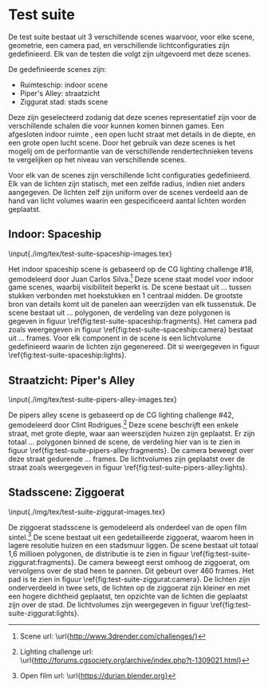 # Test suite

De test suite bestaat uit 3 verschillende scenes waarvoor, voor elke scene, 
geometrie, een camera pad, en verschillende lichtconfiguraties zijn 
gedefinieerd. Elk van de testen die volgt zijn uitgevoerd met deze scenes. 

De gedefinieerde scenes zijn:

* Ruimteschip: indoor scene
* Piper's Alley: straatzicht
* Ziggurat stad: stads scene

Deze zijn geselecteerd zodanig dat deze scenes representatief zijn voor de 
verschillende schalen die voor kunnen komen binnen games. Een afgesloten indoor
ruimte , een open lucht straat met details in de diepte, en een grote open lucht
scene. Door het gebruik van deze scenes is het mogelij om de performantie van de
verschillende rendertechnieken tevens te vergelijken op het niveau van verschillende
scenes.

Voor elk van de scenes zijn verschillende licht configuraties gedefinieerd. Elk
van de lichten zijn statisch, met een zelfde radius, indien niet anders 
aangegeven. De lichten zelf zijn uniform over de scenes verdeeld aan de hand van
licht volumes waarin een gespecificeerd aantal lichten worden geplaatst.

## Indoor: Spaceship
\input{./img/tex/test-suite-spaceship-images.tex}

Het indoor spaceship scene is gebaseerd op de CG lighting challenge #18, 
gemodeleerd door Juan Carlos Silva.[^1] Deze scene staat model voor indoor game scenes,
waarbij visibiliteit beperkt is. De scene bestaat uit ... tussen stukken verbonden
met hoekstukken en 1 centraal midden. De grootste bron van details komt uit de panelen
aan weerzijden van elk tussenstuk. De scene bestaat uit ... polygonen, de
verdeling van deze polygonen is gegeven in figuur \ref{fig:test-suite-spaceship:fragments}.
Het camera pad zoals weergegeven in figuur \ref{fig:test-suite-spaceship:camera}
bestaat uit ... frames. 
Voor elk component in de scene is een lichtvolume gedefinieerd waarin de lichten zijn
gegenereed. Dit si weergegeven in figuur \ref{fig:test-suite-spaceship:lights}.

[^1]: Scene url: \url{http://www.3drender.com/challenges/}

## Straatzicht: Piper's Alley
\input{./img/tex/test-suite-pipers-alley-images.tex}

De pipers alley scene is gebaseerd op de CG lighting challenge #42, gemodeleerd door
Clint Rodrigues.[^2] Deze scene beschrijft een enkele straat, met grote diepte, 
waar aan weerszijden huizen zijn geplaatst. Er zijn totaal ... polygonen binned de scene, 
de verdeling hier van is te zien in figuur \ref{fig:test-suite-pipers-alley:fragments}.
De camera beweegt over deze straat gedurende ... frames.
De lichtvolumes zijn geplaatst over de straat zoals weergegeven in figuur 
\ref{fig:test-suite-pipers-alley:lights}.

[^2]: Lighting challenge url: \url{http://forums.cgsociety.org/archive/index.php?t-1309021.html}

## Stadsscene: Ziggoerat
\input{./img/tex/test-suite-ziggurat-images.tex}

De ziggoerat stadsscene is gemodeleerd als onderdeel van de open film sintel.[^3] 
De scene bestaat uit een gedetailleerde ziggoerat, waarom heen in lagere resolutie
huizen en een stadsmuur liggen. De scene bestaat uit totaal 1,6 millioen polygonen, 
de distributie is te zien in figuur \ref{fig:test-suite-ziggurat:fragments}.
De camera beweegt eerst omhoog de ziggoerat, om vervolgens over de stad heen te pannen.
Dit gebeurt over 460 frames. Het pad is te zien in figuur \ref{fig:test-suite-ziggurat:camera}.
De lichten zijn onderverdeeld in twee sets, de lichten op de ziggoerat zijn kleiner en 
met een hogere dichtheid geplaatst, ten opzichte van de lichten die geplaatst zijn over de stad.
De lichtvolumes zijn weergegeven in figuur \ref{fig:test-suite-ziggurat:lights}.

[^3]: Open film url: \url{https://durian.blender.org}

